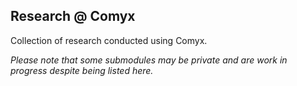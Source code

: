 ## Research @ Comyx

Collection of research conducted using Comyx.

_Please note that some submodules may be private and are work in progress despite being listed here._
